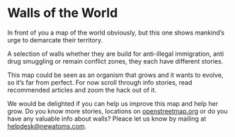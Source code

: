 <!--
West Longitude: -126.327550
North Latitude: 46.247811
East Longitude: 136.667029
South Latitude: 1.570214
-->

# Walls of the World

In front of you a map of the world obviously, but this one shows mankind’s urge to demarcate their territory. 

A selection of walls whether they are build for anti-illegal immigration, anti drug smuggling or remain conflict zones, they each have different stories. 

This map could be seen as an organism that grows and it wants to evolve, so it’s far from perfect. For now scroll through info stories, read recommended articles and zoom the hack out of it. 

We would be delighted if you can help us improve this map and help her grow. Do you know more stories, locations on [openstreetmap.org](http://www.openstreetmap.org/) or do you have any valuable info about walls? Pleace let us know by mailing at <helpdesk@newatoms.com>.

